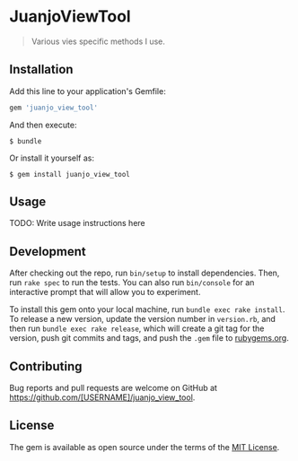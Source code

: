 # JuanjoViewTool

>Various vies specific methods I use.

## Installation

Add this line to your application's Gemfile:

```ruby
gem 'juanjo_view_tool'
```

And then execute:

    $ bundle

Or install it yourself as:

    $ gem install juanjo_view_tool

## Usage

TODO: Write usage instructions here

## Development

After checking out the repo, run `bin/setup` to install dependencies. Then, run `rake spec` to run the tests. You can also run `bin/console` for an interactive prompt that will allow you to experiment.

To install this gem onto your local machine, run `bundle exec rake install`. To release a new version, update the version number in `version.rb`, and then run `bundle exec rake release`, which will create a git tag for the version, push git commits and tags, and push the `.gem` file to [rubygems.org](https://rubygems.org).

## Contributing

Bug reports and pull requests are welcome on GitHub at https://github.com/[USERNAME]/juanjo_view_tool.


## License

The gem is available as open source under the terms of the [MIT License](http://opensource.org/licenses/MIT).

